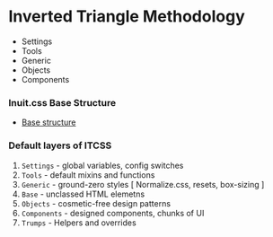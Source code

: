 # Inverted Triangle Methodology

* Settings
* Tools
* Generic
* Objects
* Components

### Inuit.css Base Structure 

* [Base structure](https://github.com/csswizardry/inuit.css/tree/master/base)

### Default layers of ITCSS

1. `Settings` - global variables, config switches
2. `Tools` - default mixins and functions 
3. `Generic` - ground-zero styles [ Normalize.css, resets, box-sizing ]
4. `Base` - unclassed HTML elemetns 
5. `Objects` - cosmetic-free design patterns 
6. `Components` - designed components, chunks of UI
7. `Trumps` - Helpers and overrides 

